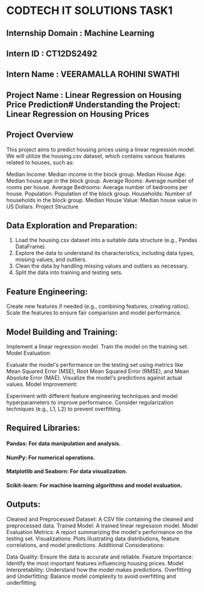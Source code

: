 # CODTECH IT SOLUTIONS TASK1
## Internship Domain : Machine Learning
## Intern ID : CT12DS2492
## Intern Name : VEERAMALLA ROHINI SWATHI
## Project Name : Linear Regression on Housing Price Prediction# Understanding the Project: Linear Regression on Housing Prices

## Project Overview

This project aims to predict housing prices using a linear regression model. We will utilize the housing.csv dataset, which contains various features related to houses, such as:

Median Income: Median income in the block group.
Median House Age: Median house age in the block group.
Average Rooms: Average number of rooms per house.
Average Bedrooms: Average number of bedrooms per house.
Population: Population of the block group.
Households: Number of households in the block group.
Median House Value: Median house value in US Dollars.
Project Structure

## Data Exploration and Preparation:

1. Load the housing.csv dataset into a suitable data structure (e.g., Pandas DataFrame).
2. Explore the data to understand its characteristics, including data types, missing values, and outliers.
3. Clean the data by handling missing values and outliers as necessary.
4. Split the data into training and testing sets.

## Feature Engineering:

Create new features if needed (e.g., combining features, creating ratios).
Scale the features to ensure fair comparison and model performance.
## Model Building and Training:

Implement a linear regression model.
Train the model on the training set.
Model Evaluation:

Evaluate the model's performance on the testing set using metrics like Mean Squared Error (MSE), Root Mean Squared Error (RMSE), and Mean Absolute Error (MAE).
Visualize the model's predictions against actual values.
Model Improvement:

Experiment with different feature engineering techniques and model hyperparameters to improve performance.
Consider regularization techniques (e.g., L1, L2) to prevent overfitting.

## Required Libraries:

#### Pandas: For data manipulation and analysis.
#### NumPy: For numerical operations.
#### Matplotlib and Seaborn: For data visualization.
#### Scikit-learn: For machine learning algorithms and model evaluation.   

## Outputs:

Cleaned and Preprocessed Dataset: A CSV file containing the cleaned and preprocessed data.
Trained Model: A trained linear regression model.
Model Evaluation Metrics: A report summarizing the model's performance on the testing set.
Visualizations: Plots illustrating data distributions, feature correlations, and model predictions.
Additional Considerations:

Data Quality: Ensure the data is accurate and reliable.
Feature Importance: Identify the most important features influencing housing prices.
Model Interpretability: Understand how the model makes predictions.
Overfitting and Underfitting: Balance model complexity to avoid overfitting and underfitting.
